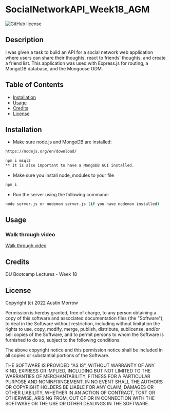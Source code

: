 # SocialNetworkAPI_Week18_AGM
![GitHub license](https://img.shields.io/badge/license-MIT-yellow.svg)
## Description
I was given a task to build an API for a social network web application where users can share their thoughts, react to friends’ thoughts, and create a friend list. This application was used with Express.js for routing, a MongoDB database, and the Mongoose ODM. 

## Table of Contents
- [Installation](#installation)
- [Usage](#usage)
- [Credits](#credits)
- [License](#license)

## Installation
- Make sure node.js and MongoDB are installed:
```bash
https://nodejs.org/en/download/

npm i msql2
** It is also important to have a MongoDB GUI installed.
```
- Make sure you install node_modules to your file
```bash
npm i
```

- Run the server using the following command:
```bash
node server.js or nodemon server.js (if you have nodemon installed)
```


## Usage

### Walk through video

<a href="https://youtu.be/f-g254cGRGs" target="_blank">Walk through video</a>


## Credits
DU Bootcamp Lectures - Week 18

## License

Copyright (c) 2022 Austin Morrow

Permission is hereby granted, free of charge, to any person obtaining a copy
of this software and associated documentation files (the "Software"), to deal
in the Software without restriction, including without limitation the rights
to use, copy, modify, merge, publish, distribute, sublicense, and/or sell
copies of the Software, and to permit persons to whom the Software is
furnished to do so, subject to the following conditions:

The above copyright notice and this permission notice shall be included in all
copies or substantial portions of the Software.

THE SOFTWARE IS PROVIDED "AS IS", WITHOUT WARRANTY OF ANY KIND, EXPRESS OR
IMPLIED, INCLUDING BUT NOT LIMITED TO THE WARRANTIES OF MERCHANTABILITY,
FITNESS FOR A PARTICULAR PURPOSE AND NONINFRINGEMENT. IN NO EVENT SHALL THE
AUTHORS OR COPYRIGHT HOLDERS BE LIABLE FOR ANY CLAIM, DAMAGES OR OTHER
LIABILITY, WHETHER IN AN ACTION OF CONTRACT, TORT OR OTHERWISE, ARISING FROM,
OUT OF OR IN CONNECTION WITH THE SOFTWARE OR THE USE OR OTHER DEALINGS IN THE
SOFTWARE.
